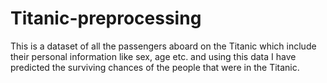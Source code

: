 # Titanic-preprocessing
This is a dataset of all the passengers aboard on the Titanic which include their personal information
like sex, age etc. 
and using this data I have predicted the surviving chances of the people that were in the Titanic.
